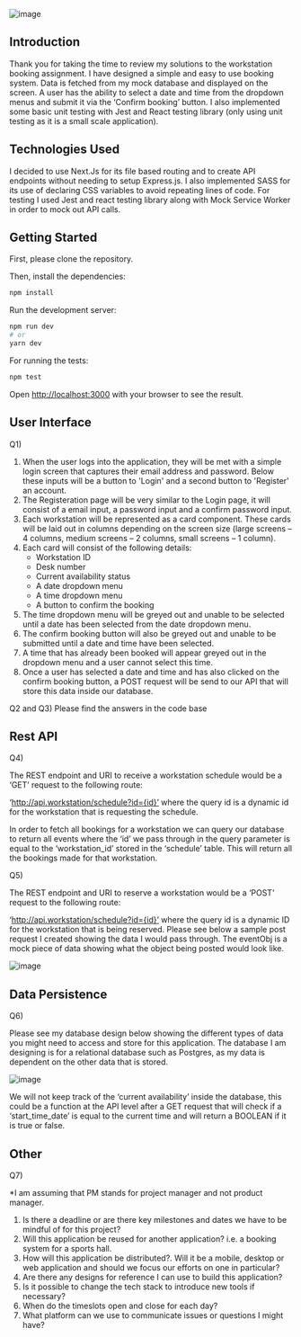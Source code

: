 ![image](https://res.cloudinary.com/dd2duttda/image/upload/v1658830230/Screenshot_2022-07-26_at_10.54.01_m0p3pi.png)

## Introduction
Thank you for taking the time to review my solutions to the workstation booking assignment. I have designed a simple and easy to use booking system. Data is fetched from my mock database and displayed on the screen. A user has the ability to select a date and time from the dropdown menus and submit it via the ‘Confirm booking’ button. I also implemented some basic unit testing with Jest and React testing library (only using unit testing as it is a small scale application).

## Technologies Used
I decided to use Next.Js for its file based routing and to create API endpoints without needing to setup Express.js. I also implemented SASS for its use of declaring CSS variables to avoid repeating lines of code. For testing I used Jest and react testing library along with Mock Service Worker in order to 
mock out API calls.


## Getting Started
First, please clone the repository. 

Then, install the dependencies:
```bash
npm install
```

Run the development server:
```bash
npm run dev
# or
yarn dev
```

For running the tests:
```bash
npm test
```

Open [http://localhost:3000](http://localhost:3000) with your browser to see the result.


## User Interface
Q1)
1. When the user logs into the application, they will be met with a simple login screen that captures their email address and password. Below these inputs will be a button to 'Login' and a second button to 'Register' an account.
2. The Registeration page will be very similar to the Login page, it will consist of a email input, a password input and a confirm password input.
3. Each workstation will be represented as a card component. These cards will be laid out in columns depending on the screen size (large screens – 4 columns, medium screens – 2 columns, small screens – 1 column).
4. Each card will consist of the following details:
    * Workstation ID
    *	Desk number
    * Current availability status
    * A date dropdown menu
    * A time dropdown menu
    * A button to confirm the booking
5.	The time dropdown menu will be greyed out and unable to be selected until a date has been selected from the date dropdown menu.
6.	The confirm booking button will also be greyed out and unable to be submitted until a date and time have been selected.
7. A time that has already been booked will appear greyed out in the dropdown menu and a user cannot select this time.
8.	Once a user has selected a date and time and has also clicked on the confirm booking button, a POST request will be send to our API that will store this data inside our database.

Q2 and Q3)
Please find the answers in the code base

## Rest API
Q4)

The REST endpoint and URI to receive a workstation schedule would be a ‘GET’ request to the following route:

‘http://api.workstation/schedule?id={id}’ where the query id is a dynamic id for the workstation that is requesting the schedule.

In order to fetch all bookings for a workstation we can query our database to return all events where the ‘id’ we pass through in the query parameter is equal to the ‘workstation_id’ stored in the ‘schedule’ table. This will return all the bookings made for that workstation.


Q5)

The REST endpoint and URI to reserve a workstation would be a ‘POST' request to the following route:

‘http://api.workstation/schedule?id={id}’ where the query id is a dynamic ID for the workstation that is being reserved. Please see below a sample post request I created showing the data I would pass through. The eventObj is a mock piece of data showing what the object being posted would look like.

![image](https://res.cloudinary.com/dd2duttda/image/upload/v1658830223/Screenshot_2022-07-26_at_11.10.02_tq3bmr.png)

## Data Persistence
Q6)

Please see my database design below showing the different types of data you might need to access and store for this application. The database I am designing is for a relational database such as Postgres, as my data is dependent on the other data that is stored.

![image](https://res.cloudinary.com/dd2duttda/image/upload/v1658764271/Screenshot_2022-07-25_at_16.50.47_pkg5cm.png)

We will not keep track of the ‘current availability’ inside the database, this could be a function at the API level after a GET request that will check if a ‘start_time_date’ is equal to the current time and will return a BOOLEAN if it is true or false.


## Other

Q7) 

*I am assuming that PM stands for project manager and not product manager.

1.	Is there a deadline or are there key milestones and dates we have to be mindful of for this project?
2.	Will this application be reused for another application? i.e. a booking system for a sports hall.
3.	How will this application be distributed?. Will it be a mobile, desktop or web application and should we focus our efforts on one in particular?
4.	Are there any designs for reference I can use to build this application?
5.	Is it possible to change the tech stack to introduce new tools if necessary?
6.	When do the timeslots open and close for each day?
7.	What platform can we use to communicate issues or questions I might have?



